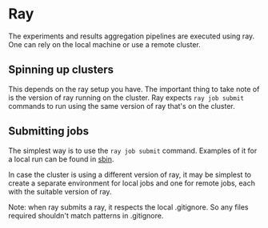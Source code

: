 # Ray

The experiments and results aggregation pipelines are executed using ray.
One can rely on the local machine or use a remote cluster.

## Spinning up clusters

This depends on the ray setup you have.
The important thing to take note of is the version of ray running on the cluster.
Ray expects `ray job submit` commands to run using the same version of ray
that's on the cluster.

## Submitting jobs

The simplest way is to use the `ray job submit` command.
Examples of it for a local run can be found in [sbin](../sbin/).

In case the cluster is using a different version of ray, it may be
simplest to create a separate environment for local jobs
and one for remote jobs, each with the suitable version of ray.


Note: when ray submits a ray, it respects the local .gitignore.
So any files required shouldn't match patterns in .gitignore.
